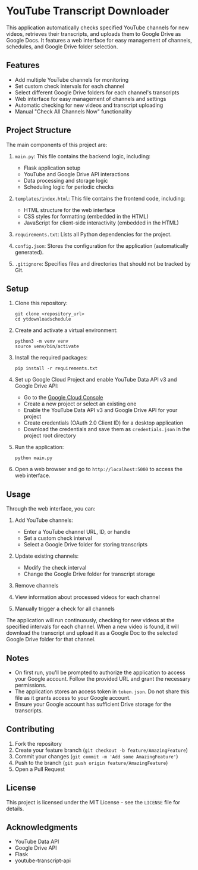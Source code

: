# YouTube Transcript Downloader

This application automatically checks specified YouTube channels for new videos, retrieves their transcripts, and uploads them to Google Drive as Google Docs. It features a web interface for easy management of channels, schedules, and Google Drive folder selection.

## Features

- Add multiple YouTube channels for monitoring
- Set custom check intervals for each channel
- Select different Google Drive folders for each channel's transcripts
- Web interface for easy management of channels and settings
- Automatic checking for new videos and transcript uploading
- Manual "Check All Channels Now" functionality

## Project Structure

The main components of this project are:

1. `main.py`: This file contains the backend logic, including:
   - Flask application setup
   - YouTube and Google Drive API interactions
   - Data processing and storage logic
   - Scheduling logic for periodic checks

2. `templates/index.html`: This file contains the frontend code, including:
   - HTML structure for the web interface
   - CSS styles for formatting (embedded in the HTML)
   - JavaScript for client-side interactivity (embedded in the HTML)

3. `requirements.txt`: Lists all Python dependencies for the project.

4. `config.json`: Stores the configuration for the application (automatically generated).

5. `.gitignore`: Specifies files and directories that should not be tracked by Git.

## Setup

1. Clone this repository:
   ```
   git clone <repository_url>
   cd ytdownloadschedule
   ```

2. Create and activate a virtual environment:
   ```
   python3 -m venv venv
   source venv/bin/activate
   ```

3. Install the required packages:
   ```
   pip install -r requirements.txt
   ```

4. Set up Google Cloud Project and enable YouTube Data API v3 and Google Drive API:
   - Go to the [Google Cloud Console](https://console.cloud.google.com/)
   - Create a new project or select an existing one
   - Enable the YouTube Data API v3 and Google Drive API for your project
   - Create credentials (OAuth 2.0 Client ID) for a desktop application
   - Download the credentials and save them as `credentials.json` in the project root directory

5. Run the application:
   ```
   python main.py
   ```

6. Open a web browser and go to `http://localhost:5000` to access the web interface.

## Usage

Through the web interface, you can:

1. Add YouTube channels:
   - Enter a YouTube channel URL, ID, or handle
   - Set a custom check interval
   - Select a Google Drive folder for storing transcripts

2. Update existing channels:
   - Modify the check interval
   - Change the Google Drive folder for transcript storage

3. Remove channels

4. View information about processed videos for each channel

5. Manually trigger a check for all channels

The application will run continuously, checking for new videos at the specified intervals for each channel. When a new video is found, it will download the transcript and upload it as a Google Doc to the selected Google Drive folder for that channel.

## Notes

- On first run, you'll be prompted to authorize the application to access your Google account. Follow the provided URL and grant the necessary permissions.
- The application stores an access token in `token.json`. Do not share this file as it grants access to your Google account.
- Ensure your Google account has sufficient Drive storage for the transcripts.

## Contributing

1. Fork the repository
2. Create your feature branch (`git checkout -b feature/AmazingFeature`)
3. Commit your changes (`git commit -m 'Add some AmazingFeature'`)
4. Push to the branch (`git push origin feature/AmazingFeature`)
5. Open a Pull Request

## License

This project is licensed under the MIT License - see the `LICENSE` file for details.

## Acknowledgments

- YouTube Data API
- Google Drive API
- Flask
- youtube-transcript-api
